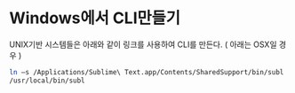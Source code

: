 # Windows에서 CLI만들기

UNIX기반 시스템들은 아래와 같이 링크를 사용하여 CLI를 만든다. ( 아래는 OSX일 경우 )

```sh
ln –s /Applications/Sublime\ Text.app/Contents/SharedSupport/bin/subl
/usr/local/bin/subl
```

